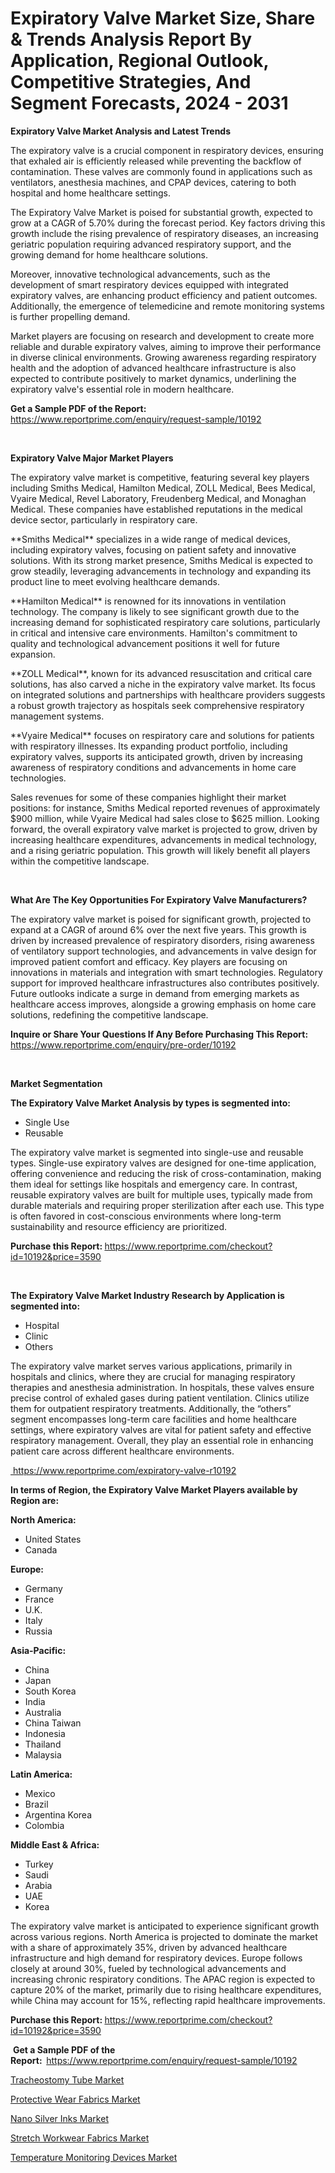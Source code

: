 <p><h1>Expiratory Valve Market Size, Share & Trends Analysis Report By Application, Regional Outlook, Competitive Strategies, And Segment Forecasts, 2024 - 2031</h1></p><p><strong>Expiratory Valve Market Analysis and Latest Trends</strong></p>
<p><p>The expiratory valve is a crucial component in respiratory devices, ensuring that exhaled air is efficiently released while preventing the backflow of contamination. These valves are commonly found in applications such as ventilators, anesthesia machines, and CPAP devices, catering to both hospital and home healthcare settings. </p><p>The Expiratory Valve Market is poised for substantial growth, expected to grow at a CAGR of 5.70% during the forecast period. Key factors driving this growth include the rising prevalence of respiratory diseases, an increasing geriatric population requiring advanced respiratory support, and the growing demand for home healthcare solutions. </p><p>Moreover, innovative technological advancements, such as the development of smart respiratory devices equipped with integrated expiratory valves, are enhancing product efficiency and patient outcomes. Additionally, the emergence of telemedicine and remote monitoring systems is further propelling demand. </p><p>Market players are focusing on research and development to create more reliable and durable expiratory valves, aiming to improve their performance in diverse clinical environments. Growing awareness regarding respiratory health and the adoption of advanced healthcare infrastructure is also expected to contribute positively to market dynamics, underlining the expiratory valve's essential role in modern healthcare.</p></p>
<p><strong>Get a Sample PDF of the Report:&nbsp;</strong> <a href="https://www.reportprime.com/enquiry/request-sample/10192">https://www.reportprime.com/enquiry/request-sample/10192</a></p>
<p>&nbsp;</p>
<p><strong>Expiratory Valve Major Market Players</strong></p>
<p><p>The expiratory valve market is competitive, featuring several key players including Smiths Medical, Hamilton Medical, ZOLL Medical, Bees Medical, Vyaire Medical, Revel Laboratory, Freudenberg Medical, and Monaghan Medical. These companies have established reputations in the medical device sector, particularly in respiratory care.</p><p>**Smiths Medical** specializes in a wide range of medical devices, including expiratory valves, focusing on patient safety and innovative solutions. With its strong market presence, Smiths Medical is expected to grow steadily, leveraging advancements in technology and expanding its product line to meet evolving healthcare demands.</p><p>**Hamilton Medical** is renowned for its innovations in ventilation technology. The company is likely to see significant growth due to the increasing demand for sophisticated respiratory care solutions, particularly in critical and intensive care environments. Hamilton's commitment to quality and technological advancement positions it well for future expansion.</p><p>**ZOLL Medical**, known for its advanced resuscitation and critical care solutions, has also carved a niche in the expiratory valve market. Its focus on integrated solutions and partnerships with healthcare providers suggests a robust growth trajectory as hospitals seek comprehensive respiratory management systems.</p><p>**Vyaire Medical** focuses on respiratory care and solutions for patients with respiratory illnesses. Its expanding product portfolio, including expiratory valves, supports its anticipated growth, driven by increasing awareness of respiratory conditions and advancements in home care technologies.</p><p>Sales revenues for some of these companies highlight their market positions: for instance, Smiths Medical reported revenues of approximately $900 million, while Vyaire Medical had sales close to $625 million. Looking forward, the overall expiratory valve market is projected to grow, driven by increasing healthcare expenditures, advancements in medical technology, and a rising geriatric population. This growth will likely benefit all players within the competitive landscape.</p></p>
<p>&nbsp;</p>
<p><strong>What Are The Key Opportunities For Expiratory Valve Manufacturers?</strong></p>
<p><p>The expiratory valve market is poised for significant growth, projected to expand at a CAGR of around 6% over the next five years. This growth is driven by increased prevalence of respiratory disorders, rising awareness of ventilatory support technologies, and advancements in valve design for improved patient comfort and efficacy. Key players are focusing on innovations in materials and integration with smart technologies. Regulatory support for improved healthcare infrastructures also contributes positively. Future outlooks indicate a surge in demand from emerging markets as healthcare access improves, alongside a growing emphasis on home care solutions, redefining the competitive landscape.</p></p>
<p><strong>Inquire or Share Your Questions If Any Before Purchasing This Report:</strong> <a href="https://www.reportprime.com/enquiry/pre-order/10192">https://www.reportprime.com/enquiry/pre-order/10192</a></p>
<p>&nbsp;</p>
<p><strong>Market Segmentation</strong></p>
<p><strong>The Expiratory Valve Market Analysis by types is segmented into:</strong></p>
<p><ul><li>Single Use</li><li>Reusable</li></ul></p>
<p><p>The expiratory valve market is segmented into single-use and reusable types. Single-use expiratory valves are designed for one-time application, offering convenience and reducing the risk of cross-contamination, making them ideal for settings like hospitals and emergency care. In contrast, reusable expiratory valves are built for multiple uses, typically made from durable materials and requiring proper sterilization after each use. This type is often favored in cost-conscious environments where long-term sustainability and resource efficiency are prioritized.</p></p>
<p><strong>Purchase this Report:&nbsp;</strong><a href="https://www.reportprime.com/checkout?id=10192&price=3590">https://www.reportprime.com/checkout?id=10192&price=3590</a></p>
<p>&nbsp;</p>
<p><strong>The Expiratory Valve Market Industry Research by Application is segmented into:</strong></p>
<p><ul><li>Hospital</li><li>Clinic</li><li>Others</li></ul></p>
<p><p>The expiratory valve market serves various applications, primarily in hospitals and clinics, where they are crucial for managing respiratory therapies and anesthesia administration. In hospitals, these valves ensure precise control of exhaled gases during patient ventilation. Clinics utilize them for outpatient respiratory treatments. Additionally, the “others” segment encompasses long-term care facilities and home healthcare settings, where expiratory valves are vital for patient safety and effective respiratory management. Overall, they play an essential role in enhancing patient care across different healthcare environments.</p></p>
<p><a href="https://www.reportprime.com/expiratory-valve-r10192">&nbsp;https://www.reportprime.com/expiratory-valve-r10192</a></p>
<p><strong>In terms of Region, the Expiratory Valve Market Players available by Region are:</strong></p>
<p>
    <p> <strong> North America: </strong>
        <ul>
            <li>United States</li>
            <li>Canada</li>
        </ul>
        </p> 
    <p> <strong> Europe: </strong>
        <ul>
            <li>Germany</li>
            <li>France</li>
            <li>U.K.</li>
            <li>Italy</li>
            <li>Russia</li>
        </ul>
        </p> 
    <p> <strong> Asia-Pacific: </strong>
        <ul>
            <li>China</li>
            <li>Japan</li>
            <li>South Korea</li>
            <li>India</li>
            <li>Australia</li>
            <li>China Taiwan</li>
            <li>Indonesia</li>
            <li>Thailand</li>
            <li>Malaysia</li>
        </ul>
        </p> 
    <p> <strong> Latin America: </strong>
        <ul>
            <li>Mexico</li>
            <li>Brazil</li>
            <li>Argentina Korea</li>
            <li>Colombia</li>
        </ul>
        </p> 
    <p> <strong> Middle East & Africa: </strong>
        <ul>
            <li>Turkey</li>
            <li>Saudi</li>
            <li>Arabia</li>
            <li>UAE</li>
            <li>Korea</li>
        </ul>
    </p>
    </p>
<p><p>The expiratory valve market is anticipated to experience significant growth across various regions. North America is projected to dominate the market with a share of approximately 35%, driven by advanced healthcare infrastructure and high demand for respiratory devices. Europe follows closely at around 30%, fueled by technological advancements and increasing chronic respiratory conditions. The APAC region is expected to capture 20% of the market, primarily due to rising healthcare expenditures, while China may account for 15%, reflecting rapid healthcare improvements.</p></p>
<p><strong>Purchase this Report: </strong><a href="https://www.reportprime.com/checkout?id=10192&price=3590">https://www.reportprime.com/checkout?id=10192&price=3590</a></p>
<p>&nbsp;<strong>Get a Sample PDF of the Report:&nbsp;&nbsp;</strong><a href="https://www.reportprime.com/enquiry/request-sample/10192">https://www.reportprime.com/enquiry/request-sample/10192</a></p>
<p><strong></strong></p>
<p><p><a href="https://www.linkedin.com/pulse/tracheostomy-tube-market-global-trends-forecast-2024-2031-ghxpf?trackingId=lDedh3YbRpKFwMBTqQmJuw%3D%3D">Tracheostomy Tube Market</a></p><p><a href="https://medium.com/@tankuser238_5568/the-comprehensive-protective-wear-fabrics-market-research-report-is-essential-for-understanding-3334df773f69">Protective Wear Fabrics Market</a></p><p><a href="https://issuu.com/reportprime-2/docs/nano-silver-inks-market-size-2030.p_5426293f215b2b">Nano Silver Inks Market</a></p><p><a href="https://medium.com/@tankuser238_5568/the-stretch-workwear-fabrics-market-research-report-provides-an-in-depth-and-up-to-date-analysis-3e5e6aa48ba3">Stretch Workwear Fabrics Market</a></p><p><a href="https://www.linkedin.com/pulse/booming-temperature-monitoring-devices-market-sector-analysis-growth-9gqvf?trackingId=L2hd97wySWyiaMsHM%2BIU2g%3D%3D">Temperature Monitoring Devices Market</a></p></p>